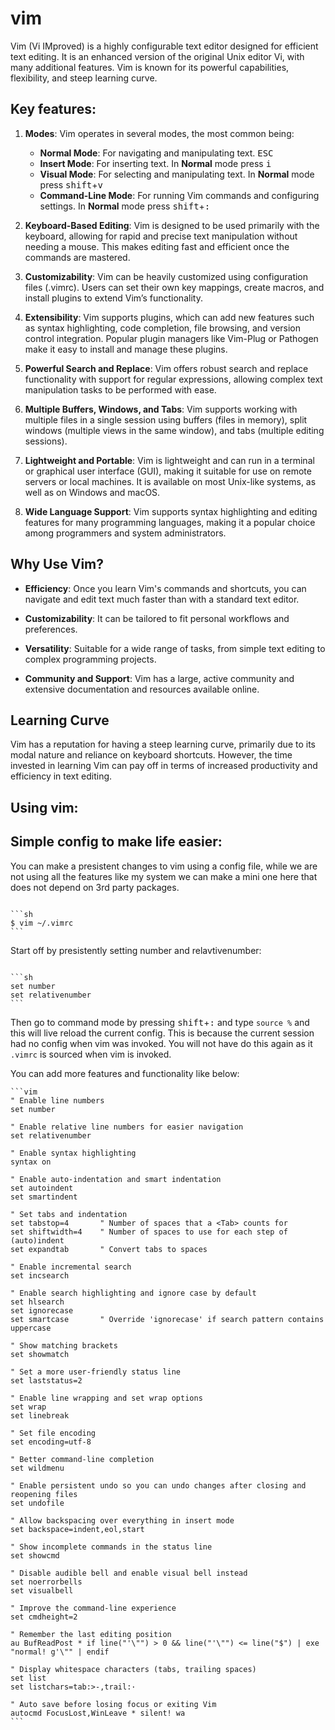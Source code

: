 # vim

Vim (Vi IMproved) is a highly configurable text editor designed for efficient text editing. It is an enhanced version of the original Unix editor Vi, with many additional features. Vim is known for its powerful capabilities, flexibility, and steep learning curve.

## Key features: 

1. **Modes**: Vim operates in several modes, the most common being:
    - **Normal Mode**: For navigating and manipulating text. <kbd>ESC</kbd>
    - **Insert Mode**: For inserting text. In **Normal** mode press <kbd>i</kbd>
    - **Visual Mode**: For selecting and manipulating text. In **Normal** mode press <kbd>shift</kbd>+<kbd>v</kbd>
    - **Command-Line Mode**: For running Vim commands and configuring settings. In **Normal** mode press <kbd>shift</kbd>+<kbd>:</kbd>

2. **Keyboard-Based Editing**: Vim is designed to be used primarily with the keyboard, allowing for rapid and precise text manipulation without needing a mouse. This makes editing fast and efficient once the commands are mastered.

3. **Customizability**: Vim can be heavily customized using configuration files (.vimrc). Users can set their own key mappings, create macros, and install plugins to extend Vim’s functionality.

4. **Extensibility**: Vim supports plugins, which can add new features such as syntax highlighting, code completion, file browsing, and version control integration. Popular plugin managers like Vim-Plug or Pathogen make it easy to install and manage these plugins.

5. **Powerful Search and Replace**: Vim offers robust search and replace functionality with support for regular expressions, allowing complex text manipulation tasks to be performed with ease.

6. **Multiple Buffers, Windows, and Tabs**: Vim supports working with multiple files in a single session using buffers (files in memory), split windows (multiple views in the same window), and tabs (multiple editing sessions).

7. **Lightweight and Portable**: Vim is lightweight and can run in a terminal or graphical user interface (GUI), making it suitable for use on remote servers or local machines. It is available on most Unix-like systems, as well as on Windows and macOS.

8. **Wide Language Support**: Vim supports syntax highlighting and editing features for many programming languages, making it a popular choice among programmers and system administrators.

## Why Use Vim?

- **Efficiency**: Once you learn Vim's commands and shortcuts, you can navigate and edit text much faster than with a standard text editor.

- **Customizability**: It can be tailored to fit personal workflows and preferences.

- **Versatility**: Suitable for a wide range of tasks, from simple text editing to complex programming projects.

- **Community and Support**: Vim has a large, active community and extensive documentation and resources available online.

## Learning Curve

Vim has a reputation for having a steep learning curve, primarily due to its modal nature and reliance on keyboard shortcuts. However, the time invested in learning Vim can pay off in terms of increased productivity and efficiency in text editing.


## Using vim:



## Simple config to make life easier:

You can make a presistent changes to vim using a config file, while we are not using all the features like my system we can make a mini one here that does not depend on 3rd party packages.

~~~admonish terminal

```sh
$ vim ~/.vimrc
```

~~~

Start off by presistently setting number and relavtivenumber:

~~~admonish terminal

```sh
set number
set relativenumber
```

~~~

Then go to command mode by pressing <kbd>shift</kbd>+<kbd>:</kbd> and type `source %` and this will live reload the current config. This is because the current session had no config when vim was invoked. You will not have do this again as it `.vimrc` is sourced when vim is invoked.

You can add more features and functionality like below:

~~~admonish code collapsible=true title='Code: Basic config [67 lines]...'
```vim
" Enable line numbers
set number

" Enable relative line numbers for easier navigation
set relativenumber

" Enable syntax highlighting
syntax on

" Enable auto-indentation and smart indentation
set autoindent
set smartindent

" Set tabs and indentation
set tabstop=4       " Number of spaces that a <Tab> counts for
set shiftwidth=4    " Number of spaces to use for each step of (auto)indent
set expandtab       " Convert tabs to spaces

" Enable incremental search
set incsearch

" Enable search highlighting and ignore case by default
set hlsearch
set ignorecase
set smartcase       " Override 'ignorecase' if search pattern contains uppercase

" Show matching brackets
set showmatch

" Set a more user-friendly status line
set laststatus=2

" Enable line wrapping and set wrap options
set wrap
set linebreak

" Set file encoding
set encoding=utf-8

" Better command-line completion
set wildmenu

" Enable persistent undo so you can undo changes after closing and reopening files
set undofile

" Allow backspacing over everything in insert mode
set backspace=indent,eol,start

" Show incomplete commands in the status line
set showcmd

" Disable audible bell and enable visual bell instead
set noerrorbells
set visualbell

" Improve the command-line experience
set cmdheight=2

" Remember the last editing position
au BufReadPost * if line("'\"") > 0 && line("'\"") <= line("$") | exe "normal! g'\"" | endif

" Display whitespace characters (tabs, trailing spaces)
set list
set listchars=tab:>-,trail:·

" Auto save before losing focus or exiting Vim
autocmd FocusLost,WinLeave * silent! wa
```

~~~
